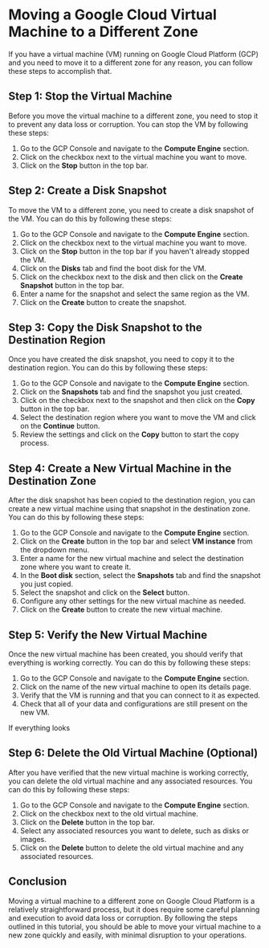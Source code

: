 # Moving a Google Cloud Virtual Machine to a Different Zone

If you have a virtual machine (VM) running on Google Cloud Platform (GCP) and you need to move it to a different zone for any reason, you can follow these steps to accomplish that. 

## Step 1: Stop the Virtual Machine

Before you move the virtual machine to a different zone, you need to stop it to prevent any data loss or corruption. You can stop the VM by following these steps:

1. Go to the GCP Console and navigate to the **Compute Engine** section.
2. Click on the checkbox next to the virtual machine you want to move.
3. Click on the **Stop** button in the top bar.

## Step 2: Create a Disk Snapshot

To move the VM to a different zone, you need to create a disk snapshot of the VM. You can do this by following these steps:

1. Go to the GCP Console and navigate to the **Compute Engine** section.
2. Click on the checkbox next to the virtual machine you want to move.
3. Click on the **Stop** button in the top bar if you haven't already stopped the VM.
4. Click on the **Disks** tab and find the boot disk for the VM.
5. Click on the checkbox next to the disk and then click on the **Create Snapshot** button in the top bar.
6. Enter a name for the snapshot and select the same region as the VM.
7. Click on the **Create** button to create the snapshot.

## Step 3: Copy the Disk Snapshot to the Destination Region

Once you have created the disk snapshot, you need to copy it to the destination region. You can do this by following these steps:

1. Go to the GCP Console and navigate to the **Compute Engine** section.
2. Click on the **Snapshots** tab and find the snapshot you just created.
3. Click on the checkbox next to the snapshot and then click on the **Copy** button in the top bar.
4. Select the destination region where you want to move the VM and click on the **Continue** button.
5. Review the settings and click on the **Copy** button to start the copy process.

## Step 4: Create a New Virtual Machine in the Destination Zone

After the disk snapshot has been copied to the destination region, you can create a new virtual machine using that snapshot in the destination zone. You can do this by following these steps:

1. Go to the GCP Console and navigate to the **Compute Engine** section.
2. Click on the **Create** button in the top bar and select **VM instance** from the dropdown menu.
3. Enter a name for the new virtual machine and select the destination zone where you want to create it.
4. In the **Boot disk** section, select the **Snapshots** tab and find the snapshot you just copied.
5. Select the snapshot and click on the **Select** button.
6. Configure any other settings for the new virtual machine as needed.
7. Click on the **Create** button to create the new virtual machine.

## Step 5: Verify the New Virtual Machine

Once the new virtual machine has been created, you should verify that everything is working correctly. You can do this by following these steps:

1. Go to the GCP Console and navigate to the **Compute Engine** section.
2. Click on the name of the new virtual machine to open its details page.
3. Verify that the VM is running and that you can connect to it as expected.
4. Check that all of your data and configurations are still present on the new VM.

If everything looks
## Step 6: Delete the Old Virtual Machine (Optional)

After you have verified that the new virtual machine is working correctly, you can delete the old virtual machine and any associated resources. You can do this by following these steps:

1. Go to the GCP Console and navigate to the **Compute Engine** section.
2. Click on the checkbox next to the old virtual machine.
3. Click on the **Delete** button in the top bar.
4. Select any associated resources you want to delete, such as disks or images.
5. Click on the **Delete** button to delete the old virtual machine and any associated resources.

## Conclusion

Moving a virtual machine to a different zone on Google Cloud Platform is a relatively straightforward process, but it does require some careful planning and execution to avoid data loss or corruption. By following the steps outlined in this tutorial, you should be able to move your virtual machine to a new zone quickly and easily, with minimal disruption to your operations.
